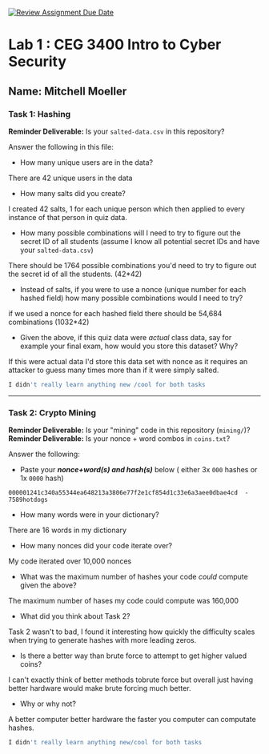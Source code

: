 [![Review Assignment Due Date](https://classroom.github.com/assets/deadline-readme-button-22041afd0340ce965d47ae6ef1cefeee28c7c493a6346c4f15d667ab976d596c.svg)](https://classroom.github.com/a/SPs4PNWX)
# Lab 1 : CEG 3400 Intro to Cyber Security

## Name: Mitchell Moeller

### Task 1: Hashing

**Reminder Deliverable:** Is your `salted-data.csv` in this repository?

Answer the following in this file:

* How many unique users are in the data?

There are 42 unique users in the data

* How many salts did you create?

I created 42 salts, 1 for each unique person which then applied to every instance of that person in quiz data.

* How many possible combinations will I need to try to figure out the secret ID
  of all students (assume I know all potential secret IDs and have your 
  `salted-data.csv`)

There should be 1764 possible combinations you'd need to try to figure out the secret id of all the students. (42*42)

* Instead of salts, if you were to use a nonce (unique number for each hashed
  field) how many possible combinations would I need to try?

if we used a nonce for each hashed field there should be 54,684 combinations (1032*42) 

* Given the above, if this quiz data were *actual* class data, say for example
  your final exam, how would you store this dataset?  Why?

If this were actual data I'd store this data set with nonce as it requires an attacker to guess many times more than if it were simply salted. 

```bash
I didn't really learn anything new /cool for both tasks
```

---

### Task 2: Crypto Mining

**Reminder Deliverable:** Is your "mining" code in this repository (`mining/`)?
**Reminder Deliverable:** Is your nonce + word combos in `coins.txt`?

Answer the following:

* Paste your ***nonce+word(s) and hash(s)*** below ( either 3x `000` hashes or 1x `0000`
hash)

```
000001241c340a55344ea648213a3806e77f2e1cf854d1c33e6a3aee0dbae4cd  - 7589hotdogs 
```

* How many words were in your dictionary?

There are 16 words in my dictionary

* How many nonces did your code iterate over?

My code iterated over 10,000 nonces

* What was the maximum number of hashes your code *could* compute given the above?

The maximum number of hases my code could compute was 160,000

* What did you think about Task 2?

Task 2 wasn't to bad, I found it interesting how quickly the difficulty scales when trying to generate hashes with more leading zeros.

* Is there a better way than brute force to attempt to get higher valued coins?

I can't exactly think of better methods tobrute force but overall just having better hardware would make brute forcing much better.

* Why or why not?

A better computer better hardware the faster you computer can computate hashes.

```bash
I didn't really learn anything new/cool for both tasks
```

